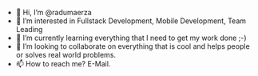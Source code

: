 - 👋 Hi, I’m @radumaerza
- 👀 I’m interested in Fullstack Development, Mobile Development, Team Leading
- 🌱 I’m currently learning everything that I need to get my work done ;-)
- 💞️ I’m looking to collaborate on everything that is cool and helps people or solves real world problems.
- 📫 How to reach me? E-Mail.

<!---
radumaerza/radumaerza is a ✨ special ✨ repository because its `README.md` (this file) appears on your GitHub profile.
You can click the Preview link to take a look at your changes.
--->
